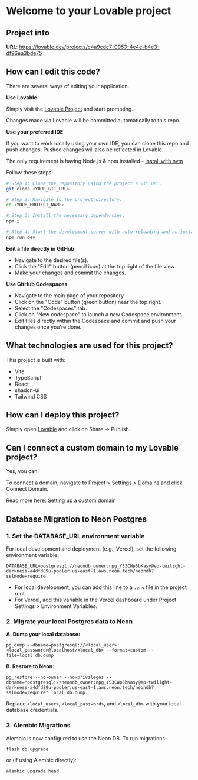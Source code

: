 # Welcome to your Lovable project

## Project info

**URL**: https://lovable.dev/projects/c4a9cdc7-0953-4e4e-b4e3-df96ea3bde75

## How can I edit this code?

There are several ways of editing your application.

**Use Lovable**

Simply visit the [Lovable Project](https://lovable.dev/projects/c4a9cdc7-0953-4e4e-b4e3-df96ea3bde75) and start prompting.

Changes made via Lovable will be committed automatically to this repo.

**Use your preferred IDE**

If you want to work locally using your own IDE, you can clone this repo and push changes. Pushed changes will also be reflected in Lovable.

The only requirement is having Node.js & npm installed - [install with nvm](https://github.com/nvm-sh/nvm#installing-and-updating)

Follow these steps:

```sh
# Step 1: Clone the repository using the project's Git URL.
git clone <YOUR_GIT_URL>

# Step 2: Navigate to the project directory.
cd <YOUR_PROJECT_NAME>

# Step 3: Install the necessary dependencies.
npm i

# Step 4: Start the development server with auto-reloading and an instant preview.
npm run dev
```

**Edit a file directly in GitHub**

- Navigate to the desired file(s).
- Click the "Edit" button (pencil icon) at the top right of the file view.
- Make your changes and commit the changes.

**Use GitHub Codespaces**

- Navigate to the main page of your repository.
- Click on the "Code" button (green button) near the top right.
- Select the "Codespaces" tab.
- Click on "New codespace" to launch a new Codespace environment.
- Edit files directly within the Codespace and commit and push your changes once you're done.

## What technologies are used for this project?

This project is built with:

- Vite
- TypeScript
- React
- shadcn-ui
- Tailwind CSS

## How can I deploy this project?

Simply open [Lovable](https://lovable.dev/projects/c4a9cdc7-0953-4e4e-b4e3-df96ea3bde75) and click on Share -> Publish.

## Can I connect a custom domain to my Lovable project?

Yes, you can!

To connect a domain, navigate to Project > Settings > Domains and click Connect Domain.

Read more here: [Setting up a custom domain](https://docs.lovable.dev/tips-tricks/custom-domain#step-by-step-guide)

## Database Migration to Neon Postgres

### 1. Set the DATABASE_URL environment variable

For local development and deployment (e.g., Vercel), set the following environment variable:

```
DATABASE_URL=postgresql://neondb_owner:npg_YS3CWp5bKasy@ep-twilight-darkness-a4dfd89u-pooler.us-east-1.aws.neon.tech/neondb?sslmode=require
```

- For local development, you can add this line to a `.env` file in the project root.
- For Vercel, add this variable in the Vercel dashboard under Project Settings > Environment Variables.

### 2. Migrate your local Postgres data to Neon

**A. Dump your local database:**

```
pg_dump --dbname=postgresql://<local_user>:<local_password>@localhost/<local_db> --format=custom --file=local_db.dump
```

**B. Restore to Neon:**

```
pg_restore --no-owner --no-privileges --dbname="postgresql://neondb_owner:npg_YS3CWp5bKasy@ep-twilight-darkness-a4dfd89u-pooler.us-east-1.aws.neon.tech/neondb?sslmode=require" local_db.dump
```

Replace `<local_user>`, `<local_password>`, and `<local_db>` with your local database credentials.

### 3. Alembic Migrations

Alembic is now configured to use the Neon DB. To run migrations:

```
flask db upgrade
```

or (if using Alembic directly):

```
alembic upgrade head
```

